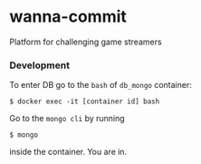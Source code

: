 # wanna-commit
Platform for challenging game streamers

### Development

To enter DB go to the `bash` of `db_mongo` container:

```
$ docker exec -it [container id] bash
```

Go to the `mongo cli` by running

```
$ mongo
```

inside the container. You are in.
